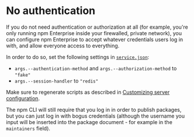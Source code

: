 <!--
title: No authentication
-->

# No authentication

If you do not need authentication or authorization at all (for example, you're
only running npm Enterprise inside your firewalled, private network), you can
configure npm Enterprise to accept whatever credentials users log in with, and
allow everyone access to everything.
 
In order to do so, set the following settings in
[`service.json`](/enterprise/server-configuration):

  * `args.--authentication-method` and `args.--authorization-method`
to `"fake"`
  * `args.--session-handler` to `"redis"`

Make sure to regenerate scripts as described in
[Customizing server configuration](/enterprise/server-configuration).

The npm CLI will still require that you log in in order to publish
packages, but you can just log in with bogus credentials (although the
username you input will be inserted into the package document - for
example in the `maintainers` field).
